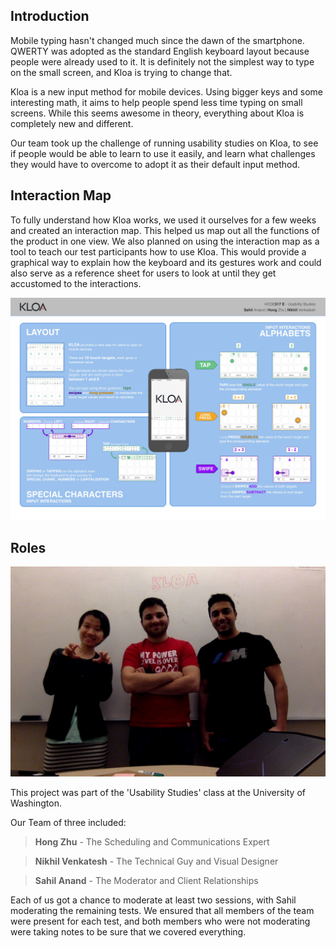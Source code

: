 ## Introduction

Mobile typing hasn't changed much since the dawn of the smartphone. QWERTY was adopted as the standard English keyboard layout because people were already used to it. It is definitely not the simplest way to type on the small screen, and Kloa is trying to change that. 

Kloa is a new input method for mobile devices. Using bigger keys and some interesting math, it aims to help people spend less time typing on small screens. While this seems awesome in theory, everything about Kloa is completely new and different.

Our team took up the challenge of running usability studies on Kloa, to see if people would be able to learn to use it easily, and learn what challenges they would have to overcome to adopt it as their default input method.

## Interaction Map

To fully understand how Kloa works, we used it ourselves for a few weeks and created an interaction map. This helped us map out all the functions of the product in one view. We also planned on using the interaction map as a tool to teach our test participants how to use Kloa. This would provide a graphical way to explain how the keyboard and its gestures work and could also serve as a reference sheet for users to look at until they get accustomed to the interactions.

![Kloa Interaction Map](assets/img/projects/kloa/interaction-map-1.jpg)

## Roles

![Kloa Team Members](assets/img/projects/kloa/team-1.jpg)

This project was part of the 'Usability Studies' class at the University of Washington.

Our Team of three included: 

> __Hong Zhu__ - The Scheduling and Communications Expert

> __Nikhil Venkatesh__ - The Technical Guy and Visual Designer

> __Sahil Anand__ - The Moderator and Client Relationships

Each of us got a chance to moderate at least two sessions, with Sahil moderating the remaining tests. We ensured that all members of the team were present for each test, and both members who were not moderating were taking notes to be sure that we covered everything. 